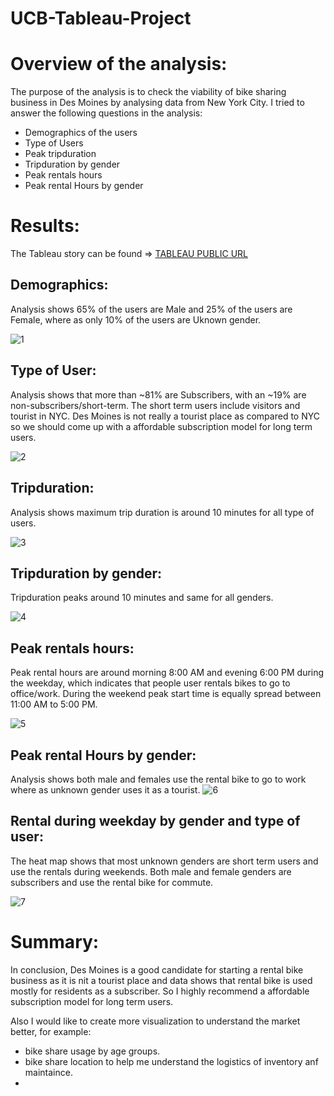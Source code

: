 # UCB-Tableau-Project

# Overview of the analysis:
The purpose of the analysis is to check the viability of bike sharing business in Des Moines by analysing data from New York City. 
I tried to answer the following questions in the analysis:
- Demographics of the users
- Type of Users
- Peak tripduration
- Tripduration by gender
- Peak rentals hours
- Peak rental Hours by gender

# Results:
The Tableau story can be found => [TABLEAU PUBLIC URL](https://public.tableau.com/app/profile/manupriya.sharma/viz/BikeShareinDesMoines_M/Story1)

## Demographics: 

Analysis shows 65% of the users are Male and 25% of the users are Female, where as only 10% of the users are Uknown gender. 
  
 ![1](https://user-images.githubusercontent.com/69255270/122689714-a158ec80-d1d9-11eb-8c5c-58c4a1751828.jpg)
 
 ## Type of User:
 
 Analysis shows that more than ~81% are Subscribers, with an ~19% are non-subscribers/short-term. The short term users include visitors and tourist in NYC. Des Moines is not really a tourist place as compared to NYC so we should come up with a affordable subscription model for long term users. 

 ![2](https://user-images.githubusercontent.com/69255270/122689833-6a370b00-d1da-11eb-8ba9-586e26f52fea.jpg)

## Tripduration:

Analysis shows maximum trip duration is around 10 minutes for all type of users. 

![3](https://user-images.githubusercontent.com/69255270/122689893-d3b71980-d1da-11eb-928d-f3d5f9669cdf.jpg)

## Tripduration by gender:
Tripduration peaks around 10 minutes and same for all genders.

![4](https://user-images.githubusercontent.com/69255270/122689979-488a5380-d1db-11eb-8452-d0fbb19bd122.jpg)

## Peak rentals hours: 
Peak rental hours are around morning 8:00 AM and evening 6:00 PM during the weekday, which indicates that people user rentals bikes to go to office/work. During the weekend peak start time is equally spread between 11:00 AM to 5:00 PM.

![5](https://user-images.githubusercontent.com/69255270/122690052-e4b45a80-d1db-11eb-8206-ec552d090b18.jpg)

## Peak rental Hours by gender:

Analysis shows both male and females use the rental bike to go to work where as unknown gender uses it as a tourist.
![6](https://user-images.githubusercontent.com/69255270/122690488-a10f2000-d1de-11eb-872a-266cc89abae1.jpg)

## Rental during weekday by gender and type of user:
The heat map shows that most unknown genders are short term users and use the rentals during weekends. Both male and female genders are subscribers and use the rental bike for commute. 

![7](https://user-images.githubusercontent.com/69255270/122690566-285c9380-d1df-11eb-9f39-d7d7a1c4ca2c.jpg)


# Summary:

In conclusion, Des Moines is a good candidate for starting a rental bike business as it is nit a tourist place and data shows that rental bike is used mostly for residents as a subscriber. So I highly recommend a affordable subscription model for long term users. 

Also I would like to create more visualization to understand the market better, for example:
- bike share usage by age groups. 
- bike share location to help me understand the logistics of inventory anf maintaince. 
- 
